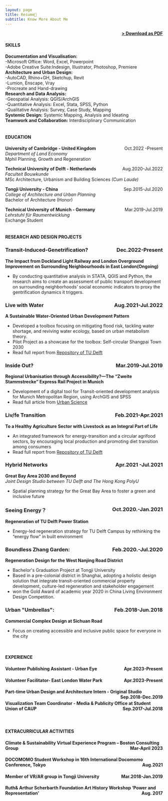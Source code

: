 ```yaml
---
layout: page
title: Resume📑
subtitle: Know More About Me
---
```


<span style="float: right; "><a href="{{ '/assets/cv-website-Jiaqi.pdf' | prepend: site.baseurl }}"><strong>> Download as PDF</strong></a> </span>
<br>

#### SKILLS
**Documentation and Visualisation:**  
-Microsoft Office: Word, Excel, Powerpoint  
-Adobe Creative Suite:Indesign, Illustrator, Photoshop, Premiere<br>
**Architecture and Urban Design:**  
-AutoCAD, Rhino+GH, Sketchup, Revit  
-Lumion, Enscape, Vray  
-Procreate and Hand-drawing <br>
**Research and Data Analysis:**  
-Geospatial Analysis: QGIS/ArchGIS     
-Quantitative Analysis: Excel, Stata, SPSS, Python  
-Qualitative Analysis: Survey, Case Study, Mapping   
**Systemic Design:** Systemic Mapping, Analysis and Ideating  
**Teamwork and Collaboration:** Interdisciplinary Communication  
<br>


#### EDUCATION

**University of Cambridge - United Kingdom** <span style="float: right; ">Oct.2022 -Present</span><br>
*Department of Land Economy*  
Mphil Planning, Growth and Regeneration 
<br>

**Technical University of Delft - Netherlands** <span style="float: right; ">Aug.2020-Jul.2022</span>  
*Faculteit Bouwkunde*  
MSc Architecture, Urbanism and Building Sciences *(Cum Laude)* 
<br>

**Tongji University - China** <span style="float: right; ">Sep.2015-Jul.2020</span> <br>
*College of Architecture and Urban Planning*   
Bachelor of Architecture (Honor)
<br>

**Technical University of Munich - Germany** <span style="float: right; ">Mar.2019-Jul.2019</span> <br>
*Lehrstuhl für Raumentwicklung*  
Exchange Student  
<br>

#### RESEARCH AND DESIGN PROJECTS

### Transit-Induced-Genetrification? <span style="float: right; ">Dec.2022-Present</span>
**The Impact from Dockland Light Railway and London Overground Improvement on Surrounding Neighbourhoods in East London(Ongoing)** 
 - By conducting quantitative analysis in STATA, QGIS and Python, the research aims to create an assessment of public transport development on surrounding neighborhoods’ social economic indicators to proxy the gentrification dynamics it triggers. 


### Live with Water <span style="float: right; ">Aug.2021-Jul.2022</span>  
**A Sustainable Water-Oriented Urban Development Pattern**
 - Developed a toolbox focusing on mitigating flood risk, tackling water shortage, and reviving water ecology, based on urban metabolism theory.
 - Pilot Project as a showcase for the toolbox: Self-circular Shangpai Town 2030 <br>
 - Read full report from [Repository of TU Delft](http://resolver.tudelft.nl/uuid:ec611a54-07c1-4801-9bbd-2d4afd8ac120) 


### Inside Out? <span style="float: right; ">Mar.2019-Jul.2019</span> 
**Regional Urbanisation through Accessibility?—The “Zweite Stammstrecke” Express Rail Project in Munich**
 - Development of a digital tool for Transit-oriented development analysis for Munich Metropolitan Region, using ArchGIS and SPSS <br>
 - Read full article from [Urban Science](https://doi.org/10.3390/urbansci4010002)


### Liv/fe Transition <span style="float: right; ">Feb.2021-Apr.2021</span>  
**To a Healthy Agriculture Sector with Livestock as an Integral Part of Life**
- An integrated framework for energy-transition and a circular agrifood sectors, by encouraging local production and promoting diet transition among consumers <br>
- Read full report from [Repository of TU Delft](http://resolver.tudelft.nl/uuid:95a96a98-3ec6-4857-b1d3-48089b326c4d)

### Hybrid Networks <span style="float: right; ">Apr.2021 -Jul.2021</span>  
**Great Bay Area 2030 and Beyond**  
*Joint Design Studio between TU Delft and The Hong Kong PolyU*  
- Spatial planning strategy for the Great Bay Area to foster a green and inclusive future


### Seeing Energy？<span style="float: right; ">Oct.2020.-Jan.2021</span>  
**Regeneration of TU Delft Power Station**  
- Energy-led regeneration strategy for TU Delft Campus by rethinking the “energy flow” in built environment


### Boundless Zhang Garden: <span style="float: right; ">Feb.2020.-Jul.2020</span>  
**Regeneration Design for the West Nanjing Road District**
- Bachelor's Graduation Project at Tongji University
- Based in a pre-colonial district in Shanghai, adopting a holistic design solution that integrate transit-oriented commercial property development, culture-led regeneration and stakeholder engagement
- won the Gold Award of academic year 2020 in China Living Environment Design Competition.

### Urban "Umbrellas":  <span style="float: right; ">Feb.2018-Jun.2018</span>  
**Commercial Complex Design at Sichuan Road**
- Focus on creating accessible and inclusive public space for everyone in the city


<br>

#### EXPERIENCE

#### Volunteer Publishing Assistant - **Urban Eye** <span style="float: right; ">Apr.2023-Present</span>  
 
#### Volunteer Facilitator- **East London Water Park** <span style="float: right; ">Apr.2023-Present</span>  

#### Part-time Urban Design and Architecture Intern - **Original Studio** <span style="float: right; ">Sep.2018-Dec.2019</span>  

#### Visualization Team Coordinator - **Media & Publicity Office at Student Union of CAUP** <span style="float: right; ">Sep.2017-Jul.2018</span>  

<br>

#### EXTRACURRICULAR ACTIVITIES

#### Climate & Sustainability Virtual Experience Program – **Boston Consulting Group** <span style="float: right; ">Mar-April 2023</span>  
#### DOCOMOMO Student Workshop in **16th International Docomomo Conference**, Tokyo <span style="float: right; ">Aug.2021</span>  
#### Member of VR/AR group in Tongji University <span style="float: right; ">Mar.2018-Jan.2019</span>  
#### **Ruth& Arthur Scherbarth Foundation** Art History Workshop ‘Power and Representation’<span style="float: right; ">Aug. 2017</span>  
